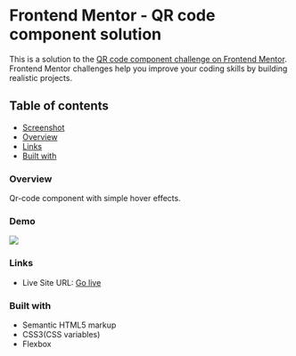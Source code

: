 # Frontend Mentor - QR code component solution

This is a solution to the [QR code component challenge on Frontend Mentor](https://www.frontendmentor.io/challenges/qr-code-component-iux_sIO_H). Frontend Mentor challenges help you improve your coding skills by building realistic projects.

## Table of contents

- [Screenshot](#screenshot)
- [Overview](#overview)
- [Links](#links)
- [Built with](#built-with)

### Overview

Qr-code component with simple hover effects.

### Demo

![](./demo.gif)

### Links
- Live Site URL: [Go live](https://aksinyaseredina.github.io/qr-code-component/)

### Built with

- Semantic HTML5 markup
- CSS3(CSS variables)
- Flexbox
